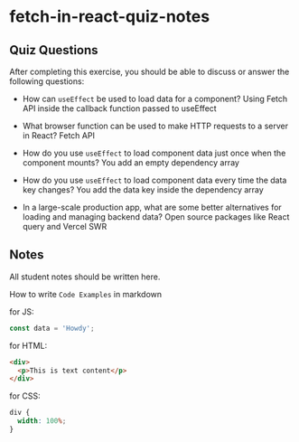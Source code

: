 # fetch-in-react-quiz-notes

## Quiz Questions

After completing this exercise, you should be able to discuss or answer the following questions:

- How can `useEffect` be used to load data for a component?
  Using Fetch API inside the callback function passed to useEffect

- What browser function can be used to make HTTP requests to a server in React?
  Fetch API

- How do you use `useEffect` to load component data just once when the component mounts?
  You add an empty dependency array

- How do you use `useEffect` to load component data every time the data key changes?
  You add the data key inside the dependency array

- In a large-scale production app, what are some better alternatives for loading and managing backend data?
  Open source packages like React query and Vercel SWR

## Notes

All student notes should be written here.

How to write `Code Examples` in markdown

for JS:

```javascript
const data = 'Howdy';
```

for HTML:

```html
<div>
  <p>This is text content</p>
</div>
```

for CSS:

```css
div {
  width: 100%;
}
```
